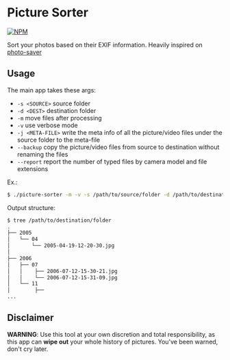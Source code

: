 # Picture Sorter

[![NPM](https://nodei.co/npm/picture-sorter.png?downloads=true&downloadRank=true&stars=true)](https://nodei.co/npm/picture-sorter/)

Sort your photos based on their EXIF information. Heavily inspired on [photo-saver](https://github.com/montanaflynn/photo-saver)

## Usage
The main app takes these args:

  * ```-s <SOURCE>``` source folder
  * ```-d <DEST>``` destination folder
  * ```-m``` move files after processing
  * ```-v``` use verbose mode
  * ```-j <META-FILE>``` write the meta info of all the picture/video files under the source folder to the meta-file
  * ```--backup``` copy the picture/video files from source to destination without renaming the files
  * ```--report``` report the number of typed files by camera model and file extensions



Ex.:

```bash
$ ./picture-sorter -m -v -s /path/to/source/folder -d /path/to/destination/folder
```

Output structure:

```bash
$ tree /path/to/destination/folder
.
├── 2005
│   └── 04
│       └── 2005-04-19-12-20-30.jpg
│           
├── 2006
│   ├── 07
│   │    ├── 2006-07-12-15-30-21.jpg
│   │    └── 2006-07-12-15-31-09.jpg
│   └── 11
│        ├──
...
```
## Disclaimer
**WARNING**: Use this tool at your own discretion and total responsibility, as this app can **wipe out** your whole history of pictures. You've been warned, don't cry later.
